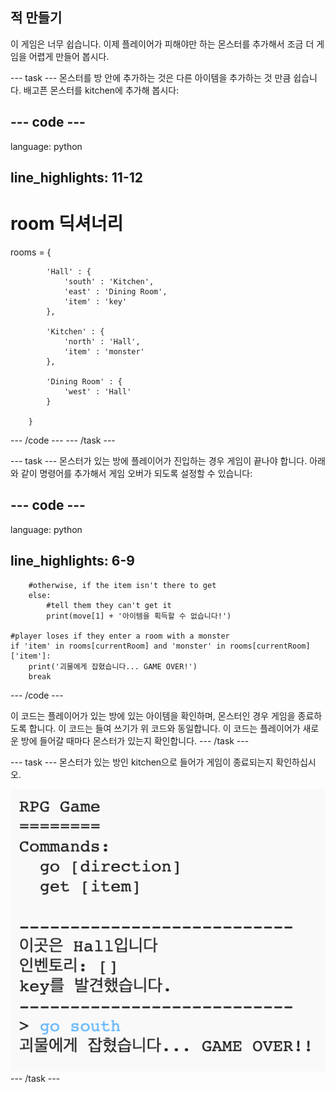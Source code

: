 ## 적 만들기

이 게임은 너무 쉽습니다. 이제 플레이어가 피해야만 하는 몬스터를 추가해서 조금 더 게임을 어렵게 만들어 봅시다.

\--- task \--- 몬스터를 방 안에 추가하는 것은 다른 아이템을 추가하는 것 만큼 쉽습니다. 배고픈 몬스터를 kitchen에 추가해 봅시다:

## \--- code \---

language: python

## line_highlights: 11-12

# room 딕셔너리

rooms = {

            'Hall' : {
                'south' : 'Kitchen',
                'east' : 'Dining Room',
                'item' : 'key'
            },
    
            'Kitchen' : {
                'north' : 'Hall',
                'item' : 'monster'
            },
    
            'Dining Room' : {
                'west' : 'Hall'
            }
    
        }
    

\--- /code \--- \--- /task \---

\--- task \--- 몬스터가 있는 방에 플레이어가 진입하는 경우 게임이 끝나야 합니다. 아래와 같이 명령어를 추가해서 게임 오버가 되도록 설정할 수 있습니다:

## \--- code \---

language: python

## line_highlights: 6-9

        #otherwise, if the item isn't there to get
        else:
            #tell them they can't get it
            print(move[1] + '아이템을 획득할 수 없습니다!')
    
    #player loses if they enter a room with a monster
    if 'item' in rooms[currentRoom] and 'monster' in rooms[currentRoom]['item']:
        print('괴물에게 잡혔습니다... GAME OVER!')
        break
    

\--- /code \---

이 코드는 플레이어가 있는 방에 있는 아이템을 확인하며, 몬스터인 경우 게임을 종료하도록 합니다. 이 코드는 들여 쓰기가 위 코드와 동일합니다. 이 코드는 플레이어가 새로운 방에 들어갈 때마다 몬스터가 있는지 확인합니다. \--- /task \---

\--- task \--- 몬스터가 있는 방인 kitchen으로 들어가 게임이 종료되는지 확인하십시오.

![스크린샷](images/rpg-monster-test.png) \--- /task \---